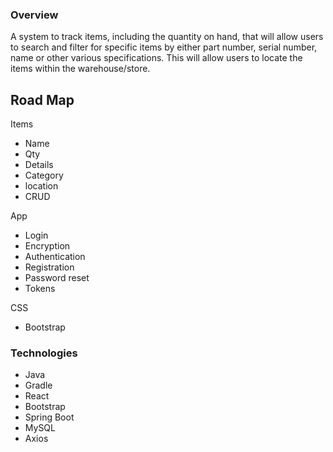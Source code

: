 ### Overview

A system to track items, including the quantity on hand, that will allow users to search and filter for specific items by either part number, serial number, name or other various specifications. This will allow users to locate the items within the warehouse/store.


## Road Map

Items

- Name
- Qty 
- Details  
- Category
- location
- CRUD
<!-- 
- Images
- Unique categories
- Cost
- Sale price
- Filter
- Brand
- Search
-->

App

- Login
- Encryption
- Authentication
- Registration
- Password reset
- Tokens

CSS

- Bootstrap
<!-- RWD -->

### Technologies

- Java
- Gradle
- React
- Bootstrap
- Spring Boot
- MySQL
- Axios
